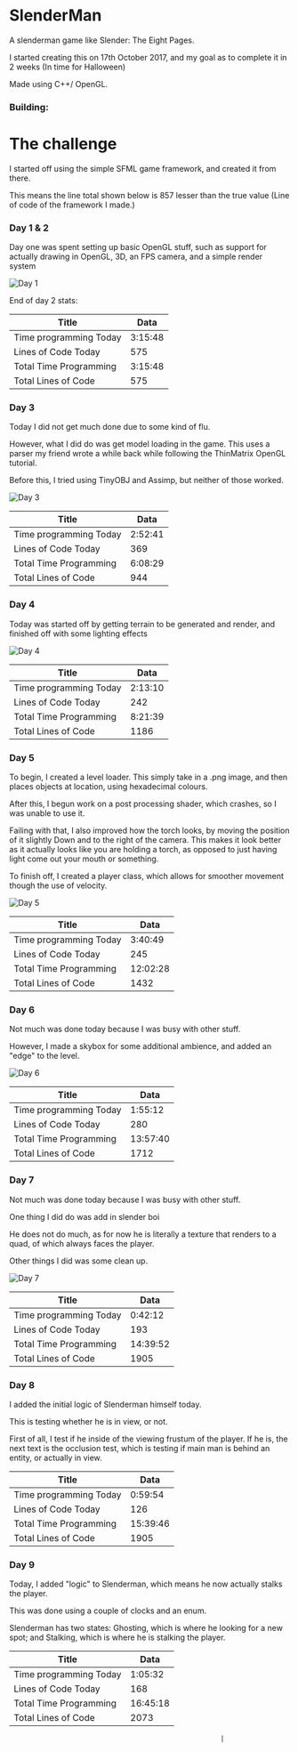 # SlenderMan

A slenderman game like Slender: The Eight Pages.

I started creating this on 17th October 2017, and my goal as to complete it in 2 weeks (In time for Halloween)

Made using C++/ OpenGL.

### Building:
<coming soon>

# The challenge

I started off using the simple SFML game framework, and created it from there.

This means the line total shown below is 857 lesser than the true value (Line of code of the framework I made.)

### Day 1 & 2

Day one was spent setting up basic OpenGL stuff, such as support for actually drawing in OpenGL, 3D, an FPS camera, and a simple render system

![Day 1](https://i.imgur.com/KsXOV40.png)

End of day 2 stats:

| Title                  	| Data                                                       	|
|------------------------	|------------------------------------------------------------	|
| Time programming Today 	| 3:15:48                                                    	|
| Lines of Code Today    	| 575                                                           |
| Total Time Programming 	| 3:15:48                                                    	|
| Total Lines of Code    	| 575                                                           |

### Day 3

Today I did not get much done due to some kind of flu.

However, what I did do was get model loading in the game. This uses a parser my friend wrote a while back while following the ThinMatrix OpenGL tutorial.

Before this, I tried using TinyOBJ and Assimp, but neither of those worked.

![Day 3](https://i.imgur.com/vOuaSIT.png)

| Title                  	| Data                                                       	|
|------------------------	|------------------------------------------------------------	|
| Time programming Today 	| 2:52:41                                            	|
| Lines of Code Today    	| 369                                                           |
| Total Time Programming 	| 6:08:29                                                    	|
| Total Lines of Code    	| 944                                                           |

### Day 4

Today was started off by getting terrain to be generated and render, and finished off with some
lighting effects

![Day 4](https://i.imgur.com/fORH4A9.png)

| Title                  	| Data                                                       	|
|------------------------	|------------------------------------------------------------	|
| Time programming Today 	| 2:13:10                                                       |
| Lines of Code Today    	| 242                                                           |
| Total Time Programming 	| 8:21:39                                                    	|
| Total Lines of Code    	| 1186                                                           |


### Day 5

To begin, I created a level loader. This simply take in a .png image, and then places objects at
location, using hexadecimal colours.

After this, I begun work on a post processing shader, which crashes, so I was unable to use it.

Failing with that, I also improved how the torch looks, by moving the position of it slightly Down
and to the right of the camera. This makes it look better as it actually looks like you are
holding a torch, as opposed to just having light come out your mouth or something.

To finish off, I created a player class, which allows for smoother movement though the use of velocity.

![Day 5](https://i.imgur.com/FjCcsEQ.jpg)

| Title                  	| Data                                                       	|
|------------------------	|------------------------------------------------------------	|
| Time programming Today 	| 3:40:49                                                      |
| Lines of Code Today    	| 245                                                           |
| Total Time Programming 	| 12:02:28                                                    	|
| Total Lines of Code    	| 1432                                                           |


### Day 6

Not much was done today because I was busy with other stuff.

However, I made a skybox for some additional ambience, and added an "edge" to the level.

![Day 6](https://i.imgur.com/d4YW8cW.png)

| Title                  	| Data                                                       	|
|------------------------	|------------------------------------------------------------	|
| Time programming Today 	| 1:55:12                                                      |
| Lines of Code Today    	| 280                                                           |
| Total Time Programming 	| 13:57:40                                                    	|
| Total Lines of Code    	| 1712                                                           |


### Day 7

Not much was done today because I was busy with other stuff.

One thing I did do was add in slender boi

He does not do much, as for now he is literally a texture that renders to a quad, of which always
faces the player.

Other things I did was some clean up.

![Day 7](https://i.imgur.com/w6Uq1rD.jpg)

| Title                  	| Data                                                       	|
|------------------------	|------------------------------------------------------------	|
| Time programming Today 	| 0:42:12                                                      |
| Lines of Code Today    	| 193                                                   |
| Total Time Programming 	| 14:39:52                                                    	|
| Total Lines of Code    	| 1905                                                           |


### Day 8

I added the initial logic of Slenderman himself today.

This is testing whether he is in view, or not.

First of all, I test if he inside of the viewing frustum of the player. If he is, the next text is the occlusion test, which is testing if main man is behind an entity, or actually in view.

| Title                  	| Data                                                       	|
|------------------------	|------------------------------------------------------------	|
| Time programming Today 	| 0:59:54                                                      |
| Lines of Code Today    	| 126                                                   |
| Total Time Programming 	| 15:39:46                                                    	|
| Total Lines of Code    	| 1905                                                           |

### Day 9

Today, I added "logic" to Slenderman, which means he now actually stalks the player.

This was done using a couple of clocks and an enum.

Slenderman has two states: Ghosting, which is where he looking for a new spot; and Stalking, which is where he is stalking the player.


| Title                  	| Data                                                       	|
|------------------------	|------------------------------------------------------------	|
| Time programming Today 	| 1:05:32                                                      |
| Lines of Code Today    	| 168                                                   |
| Total Time Programming 	| 16:45:18                                                    	|
| Total Lines of Code    	| 2073                                                           |








                                                         |

